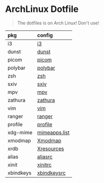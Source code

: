 # ArchLinux Dotfile

> The dotfiles is on Arch Linux!
> Don't use!

| pkg | config |
|:--------|:--------|
| i3 | [i3](https://github.com/KerrLiu/dotfile/tree/master/.config/i3)|
| dunst | [dunst](https://github.com/KerrLiu/dotfile/tree/master/.config/dunst)|
| picom | [picom](https://github.com/KerrLiu/dotfile/tree/master/.config/picom)|
| polybar | [polybar](https://github.com/KerrLiu/dotfile/tree/master/.config/polybar)|
| zsh | [zsh](https://github.com/KerrLiu/dotfile/tree/master/.config/zsh)|
| sxiv | [sxiv](https://github.com/KerrLiu/dotfile/tree/master/.config/sxiv/exec)|
| mpv | [mpv](https://github.com/KerrLiu/dotfile/tree/master/.config/mpv)|
| zathura | [zathura](https://github.com/KerrLiu/dotfile/tree/master/.config/zathura)|
| vim | [vim](https://github.com/KerrLiu/dotfile/tree/master/.config/vim)|
| ranger | [ranger](https://github.com/KerrLiu/dotfile/tree/master/.config/ranger)|
| profile | [profile](https://github.com/KerrLiu/dotfile/tree/master/.config/profile)|
| xdg-mime | [mimeapps.list](https://github.com/KerrLiu/dotfile/tree/master/.config/mimeapps.list)|
| xmodmap | [Xmodmap](https://github.com/KerrLiu/dotfile/tree/master/.config/Xmodmap)|
| xrdb | [Xresources](https://github.com/KerrLiu/dotfile/tree/master/.config/Xresources)|
| alias | [aliasrc](https://github.com/KerrLiu/dotfile/tree/master/.config/aliasrc)|
| xinit | [xinitrc](https://github.com/KerrLiu/dotfile/tree/master/.config/xinitrc)|
| xbindkeys | [xbindkeysrc](https://github.com/KerrLiu/dotfile/tree/master/.config/xbindkeysrc)|

